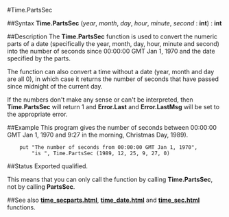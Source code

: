 
#Time.PartsSec

##Syntax
**Time.PartsSec** (_year_, _month_, _day_, _hour_, _minute_, _second_ : **int**) : **int**


##Description
The **Time.PartsSec** function is used to convert the numeric parts of a date (specifically the year, month, day, hour, minute and second) into the number of seconds since 00:00:00 GMT Jan 1, 1970 and the date specified by the parts.

The function can also convert a time without a date (year, month and day are all 0), in which case it returns the number of seconds that have passed since midnight of the current day.

If the numbers don't make any sense or can't be interpreted, then **Time.PartsSec** will return 1 and **Error.Last** and **Error.LastMsg** will be set to the appropriate error.


##Example
This program gives the number of seconds between 00:00:00 GMT Jan 1, 1970 and 9:27 in the morning, Christmas Day, 1989).

        put "The number of seconds from 00:00:00 GMT Jan 1, 1970",
            "is ", Time.PartsSec (1989, 12, 25, 9, 27, 0)
##Status
Exported qualified.

This means that you can only call the function by calling **Time.PartsSec**, not by calling **PartsSec**.


##See also
**[time_secparts.html](Time.SecParts)**, **[time_date.html](Time.Date)** and **[time_sec.html](Time.Sec)** functions.

